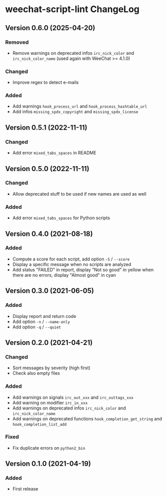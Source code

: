 <!--
SPDX-FileCopyrightText: 2021-2025 Sébastien Helleu <flashcode@flashtux.org>

SPDX-License-Identifier: GPL-3.0-or-later
-->

# weechat-script-lint ChangeLog

## Version 0.6.0 (2025-04-20)

### Removed

- Remove warnings on deprecated infos `irc_nick_color` and `irc_nick_color_name` (used again with WeeChat >= 4.1.0)

### Changed

- Improve regex to detect e-mails

### Added

- Add warnings `hook_process_url` and `hook_process_hashtable_url`
- Add infos `missing_spdx_copyright` and `missing_spdx_license`

## Version 0.5.1 (2022-11-11)

### Changed

- Add error `mixed_tabs_spaces` in README

## Version 0.5.0 (2022-11-11)

### Changed

- Allow deprecated stuff to be used if new names are used as well

### Added

- Add error `mixed_tabs_spaces` for Python scripts

## Version 0.4.0 (2021-08-18)

### Added

- Compute a score for each script, add option `-S` / `--score`
- Display a specific message when no scripts are analyzed
- Add status "FAILED" in report, display "Not so good" in yellow when there are no errors, display "Almost good" in cyan

## Version 0.3.0 (2021-06-05)

### Added

- Display report and return code
- Add option `-n` / `--name-only`
- Add option `-q` / `--quiet`

## Version 0.2.0 (2021-04-21)

### Changed

- Sort messages by severity (high first)
- Check also empty files

### Added

- Add warnings on signals `irc_out_xxx` and `irc_outtags_xxx`
- Add warning on modifier `irc_in_xxx`
- Add warnings on deprecated infos `irc_nick_color` and `irc_nick_color_name`
- Add warnings on deprecated functions `hook_completion_get_string` and `hook_completion_list_add`

### Fixed

- Fix duplicate errors on `python2_bin`

## Version 0.1.0 (2021-04-19)

### Added

- First release
